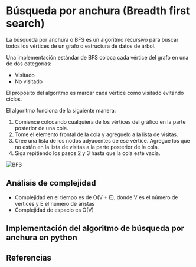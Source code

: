 # Búsqueda por anchura (Breadth first search)

La búsqueda por anchura o BFS es un algoritmo recursivo para buscar todos los vértices de un grafo o estructura de datos de árbol.

Una implementación estándar de BFS coloca cada vértice del grafo en una de dos categorías:

* Visitado
* No visitado

El propósito del algoritmo es marcar cada vértice como visitado evitando ciclos.

El algoritmo funciona de la siguiente manera:

1. Comience colocando cualquiera de los vértices del gráfico en la parte posterior de una cola.
2. Tome el elemento frontal de la cola y agréguelo a la lista de visitas.
3. Cree una lista de los nodos adyacentes de ese vértice. Agregue los que no están en la lista de visitas a la parte posterior de la cola.
4. Siga repitiendo los pasos 2 y 3 hasta que la cola esté vacía.

![BFS](https://user-images.githubusercontent.com/42527034/121826187-11b4ba80-cc7c-11eb-8d39-d00ff33046c3.jpg)

## Análisis de complejidad

* Complejidad en el tiempo es de O(V + E), donde V es el número de vertices y E el número de aristas
* Complejidad de espacio es O(V) 

## Implementación del algoritmo de búsqueda por anchura en python

## Referencias
